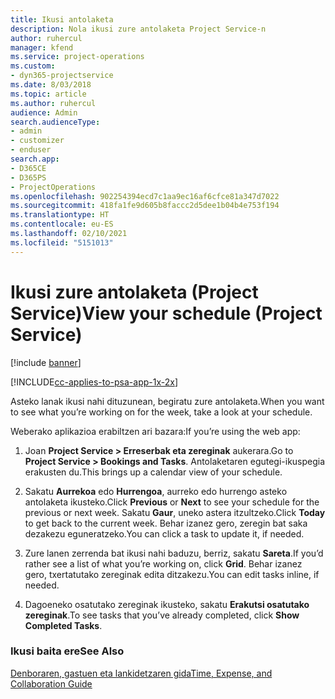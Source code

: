 ```yaml
---
title: Ikusi antolaketa
description: Nola ikusi zure antolaketa Project Service-n
author: ruhercul
manager: kfend
ms.service: project-operations
ms.custom:
- dyn365-projectservice
ms.date: 8/03/2018
ms.topic: article
ms.author: ruhercul
audience: Admin
search.audienceType:
- admin
- customizer
- enduser
search.app:
- D365CE
- D365PS
- ProjectOperations
ms.openlocfilehash: 902254394ecd7c1aa9ec16af6cfce81a347d7022
ms.sourcegitcommit: 418fa1fe9d605b8faccc2d5dee1b04b4e753f194
ms.translationtype: HT
ms.contentlocale: eu-ES
ms.lasthandoff: 02/10/2021
ms.locfileid: "5151013"
---
```

# <a name="view-your-schedule-project-service"></a><span data-ttu-id="46865-103">Ikusi zure antolaketa (Project Service)</span><span class="sxs-lookup"><span data-stu-id="46865-103">View your schedule (Project Service)</span></span>

[!include [banner](../includes/psa-now-project-operations.md)]

[!INCLUDE[cc-applies-to-psa-app-1x-2x](../includes/cc-applies-to-psa-app-1x-2x.md)]

<span data-ttu-id="46865-104">Asteko lanak ikusi nahi dituzunean, begiratu zure antolaketa.</span><span class="sxs-lookup"><span data-stu-id="46865-104">When you want to see what you’re working on for the week, take a look at your schedule.</span></span>  
  
 <span data-ttu-id="46865-105">Weberako aplikazioa erabiltzen ari bazara:</span><span class="sxs-lookup"><span data-stu-id="46865-105">If you’re using the web app:</span></span>  
  
1.  <span data-ttu-id="46865-106">Joan **Project Service > Erreserbak eta zereginak** aukerara.</span><span class="sxs-lookup"><span data-stu-id="46865-106">Go to **Project Service > Bookings and Tasks**.</span></span> <span data-ttu-id="46865-107">Antolaketaren egutegi-ikuspegia erakusten du.</span><span class="sxs-lookup"><span data-stu-id="46865-107">This brings up a calendar view of your schedule.</span></span>  
  
2.  <span data-ttu-id="46865-108">Sakatu **Aurrekoa** edo **Hurrengoa**, aurreko edo hurrengo asteko antolaketa ikusteko.</span><span class="sxs-lookup"><span data-stu-id="46865-108">Click **Previous** or **Next** to see your schedule for the previous or next week.</span></span> <span data-ttu-id="46865-109">Sakatu **Gaur**, uneko astera itzultzeko.</span><span class="sxs-lookup"><span data-stu-id="46865-109">Click **Today** to get back to the current week.</span></span> <span data-ttu-id="46865-110">Behar izanez gero, zeregin bat saka dezakezu eguneratzeko.</span><span class="sxs-lookup"><span data-stu-id="46865-110">You can click a task to update it, if needed.</span></span>  
  
3.  <span data-ttu-id="46865-111">Zure lanen zerrenda bat ikusi nahi baduzu, berriz, sakatu **Sareta**.</span><span class="sxs-lookup"><span data-stu-id="46865-111">If you’d rather see a list of what you’re working on, click **Grid**.</span></span> <span data-ttu-id="46865-112">Behar izanez gero, txertatutako zereginak edita ditzakezu.</span><span class="sxs-lookup"><span data-stu-id="46865-112">You can edit tasks inline, if needed.</span></span>  
  
4.  <span data-ttu-id="46865-113">Dagoeneko osatutako zereginak ikusteko, sakatu **Erakutsi osatutako zereginak**.</span><span class="sxs-lookup"><span data-stu-id="46865-113">To see tasks that you’ve already completed, click **Show Completed Tasks**.</span></span>  
  
### <a name="see-also"></a><span data-ttu-id="46865-114">Ikusi baita ere</span><span class="sxs-lookup"><span data-stu-id="46865-114">See Also</span></span>  
 [<span data-ttu-id="46865-115">Denboraren, gastuen eta lankidetzaren gida</span><span class="sxs-lookup"><span data-stu-id="46865-115">Time, Expense, and Collaboration Guide</span></span>](../psa/time-expense-collaboration-guide.md)
